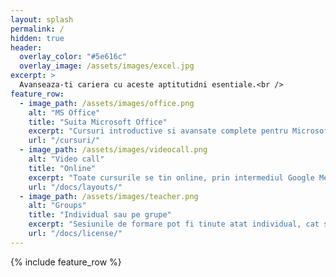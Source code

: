 ```yaml
---
layout: splash
permalink: /
hidden: true
header:
  overlay_color: "#5e616c"
  overlay_image: /assets/images/excel.jpg
excerpt: >
  Avanseaza-ti cariera cu aceste aptitutidni esentiale.<br />
feature_row:
  - image_path: /assets/images/office.png
    alt: "MS Office"
    title: "Suita Microsoft Office"
    excerpt: "Cursuri introductive si avansate complete pentru Microsoft Office: Word, Excel, PowerPoint, Outlook"
    url: "/cursuri/"
  - image_path: /assets/images/videocall.png
    alt: "Video call"
    title: "Online"
    excerpt: "Toate cursurile se tin online, prin intermediul Google Meet, din confortul locuintei tale."
    url: "/docs/layouts/"
  - image_path: /assets/images/teacher.png
    alt: "Groups"
    title: "Individual sau pe grupe"
    excerpt: "Sesiunile de formare pot fi tinute atat individual, cat si pe grupe de studiu. Totul tine de preferintele tale."
    url: "/docs/license/"  
---
```


{% include feature_row %}
